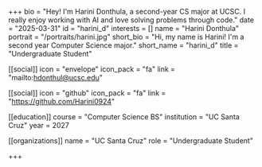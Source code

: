 +++
bio = "Hey! I'm Harini Donthula, a second-year CS major at UCSC. I really enjoy working with AI and love solving problems through code."
date = "2025-03-31"
id = "harini_d"
interests = []
name = "Harini Donthula"
portrait = "/portraits/harini.jpg"
short_bio = "Hi, my name is Harini! I'm a second year Computer Science major."
short_name = "harini_d"
title = "Undergraduate Student"

[[social]]
    icon = "envelope"
    icon_pack = "fa"
    link = "mailto:hdonthul@ucsc.edu"

[[social]]
    icon = "github"
    icon_pack = "fa"
    link = "https://github.com/Harini0924"

[[education]]
    course = "Computer Science BS"
    institution = "UC Santa Cruz"
    year = 2027
    
[[organizations]]
    name = "UC Santa Cruz"
    role = "Undergraduate Student"

+++
